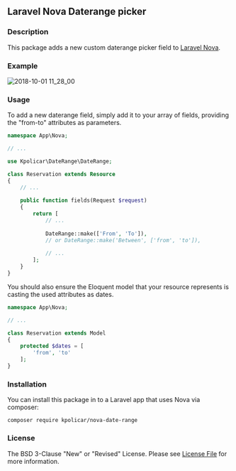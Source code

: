 ## Laravel Nova Daterange picker
### Description
This package adds a new custom daterange picker field to [Laravel Nova](https://nova.laravel.com/).

### Example
![2018-10-01 11_28_00](https://thumbs.gfycat.com/KaleidoscopicThoroughFennecfox-size_restricted.gif)

### Usage
To add a new daterange field, simply add it to your array of fields, providing the "from-to" attributes as parameters.
``` php
namespace App\Nova;

// ...

use Kpolicar\DateRange\DateRange;

class Reservation extends Resource
{
    // ...
    
    public function fields(Request $request)
    {
        return [
            // ...
            
            DateRange::make(['From', 'To']),
            // or DateRange::make('Between', ['from', 'to']),
            
            // ...
        ];
    }
}
```
You should also ensure the Eloquent model that your resource represents is casting the used attributes as dates.
``` php
namespace App\Nova;

// ...

class Reservation extends Model
{
    protected $dates = [
        'from', 'to'
    ];
}

```

### Installation
You can install this package in to a Laravel app that uses Nova via composer:
```
composer require kpolicar/nova-date-range
```

### License
The BSD 3-Clause "New" or "Revised" License. Please see [License File](LICENSE) for more information.
